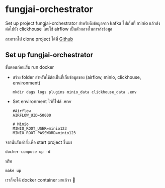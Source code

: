 # fungjai-orchestrator

Set up project fungjai-orchestrator สำหรับดึงข้อมูลจาก kafka ไปเก็บที่ minio แล้วส่งต่อไปยัง clickhouse โดยใช้ airflow เป็นตัวกลางในการส่งข้อมูล

สามารถไป clone project ได้ที่  [Github](https://github.com/dbi-digital-analytics/fungjai-orchestrator)
## Set up fungjai-orchestrator


ขั้นตอนก่อนเริ่ม run docker 

* สร้าง folder สำหรับใช้ต่อเป็นที่เก็บข้อมูลของ (airflow, minio, clickhouse, environment)
   ```shell
   mkdir dags logs plugins minio_data clickhouse_data .env
   ```
* Set environment ไว้ที่ไฟล์ .env
   ```shell
   #Airflow
   AIRFLOW_UID=50000

   # Minio
   MINIO_ROOT_USER=minio123
   MINIO_ROOT_PASSWORD=minio123
   ```

จากนั่นรันคำสั่งเพื่อ start project ขึ้นมา
```shell
docker-compose up -d
```
หรือ
```shell
make up
```
เราก็จะได้ docker container มาแล้วว :whale:
   